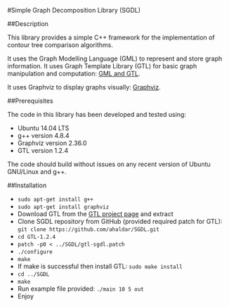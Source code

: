 #Simple Graph Decomposition Library (SGDL)

##Description

This library provides a simple C++ framework for the implementation of contour tree comparison algorithms.

It uses the Graph Modelling Language (GML) to represent and store graph information. It uses Graph Template Library (GTL) for basic graph manipulation and computation:
[GML and GTL](http://www.fim.uni-passau.de/index.php?id=17297&L=1).

It uses Graphviz to display graphs visually:
[Graphviz](http://www.graphviz.org/).

##Prerequisites

The code in this library has been developed and tested using:
* Ubuntu 14.04 LTS
* g++ version 4.8.4
* Graphviz version 2.36.0
* GTL version 1.2.4

The code should build without issues on any recent version of Ubuntu GNU/Linux and g++.

##Installation

* `sudo apt-get install g++`
* `sudo apt-get install graphviz`
* Download GTL from the [GTL project page](http://www.fim.uni-passau.de/fileadmin/files/lehrstuhl/brandenburg/projekte/gtl/GTL-1.2.4-lgpl.tar.gz) and extract
* Clone SGDL repository from GitHub (provided required patch for GTL):
  `git clone https://github.com/ahaldar/SGDL.git`
* `cd GTL-1.2.4`
* `patch -p0 < ../SGDL/gtl-sgdl.patch`
* `./configure`
* `make`
* If make is successful then install GTL:
  `sudo make install`
* `cd ../SGDL`
* `make`
* Run example file provided:
  `./main 10 5 out`
* Enjoy
